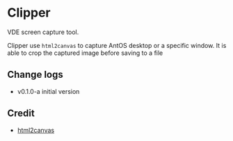 # Clipper

VDE screen capture tool.

Clipper use `html2canvas` to capture AntOS desktop or a specific window.
It is able to crop the captured image before saving to a file

## Change logs
* v0.1.0-a initial version


## Credit
* [html2canvas](https://html2canvas.hertzen.com/)
